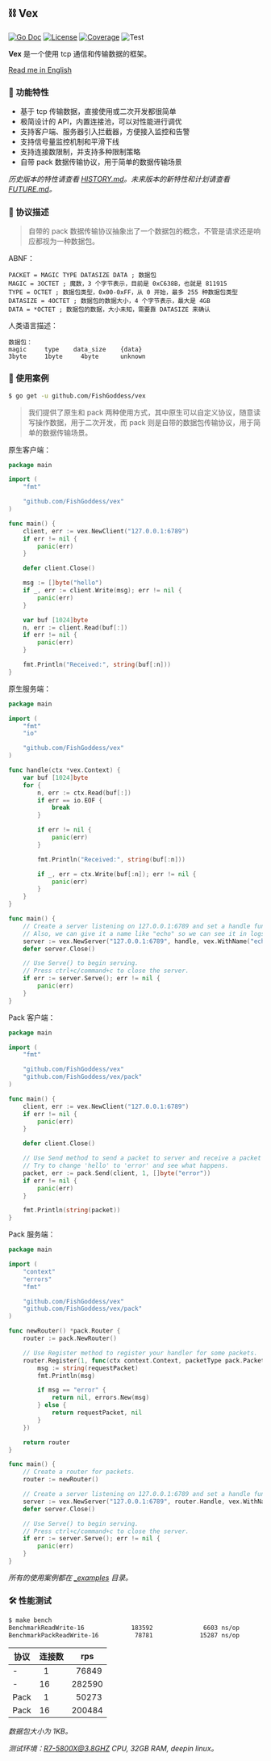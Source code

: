 ## ⛓ Vex

[![Go Doc](_icons/godoc.svg)](https://pkg.go.dev/github.com/FishGoddess/vex)
[![License](_icons/license.svg)](https://opensource.org/licenses/MIT)
[![Coverage](_icons/coverage.svg)](./_icons/coverage.svg)
![Test](https://github.com/FishGoddess/vex/actions/workflows/test.yml/badge.svg)

**Vex** 是一个使用 tcp 通信和传输数据的框架。

[Read me in English](./README.en.md)

### 🍃 功能特性

* 基于 tcp 传输数据，直接使用或二次开发都很简单
* 极简设计的 API，内置连接池，可以对性能进行调优
* 支持客户端、服务器引入拦截器，方便接入监控和告警
* 支持信号量监控机制和平滑下线
* 支持连接数限制，并支持多种限制策略
* 自带 pack 数据传输协议，用于简单的数据传输场景

_历史版本的特性请查看 [HISTORY.md](./HISTORY.md)。未来版本的新特性和计划请查看 [FUTURE.md](./FUTURE.md)。_

### 📃 协议描述

> 自带的 pack 数据传输协议抽象出了一个数据包的概念，不管是请求还是响应都视为一种数据包。

ABNF：

```abnf
PACKET = MAGIC TYPE DATASIZE DATA ; 数据包
MAGIC = 3OCTET ; 魔数，3 个字节表示，目前是 0xC638B，也就是 811915
TYPE = OCTET ; 数据包类型，0x00-0xFF，从 0 开始，最多 255 种数据包类型
DATASIZE = 4OCTET ; 数据包的数据大小，4 个字节表示，最大是 4GB
DATA = *OCTET ; 数据包的数据，大小未知，需要靠 DATASIZE 来确认
```

人类语言描述：

```
数据包：
magic     type    data_size    {data}
3byte     1byte     4byte      unknown
```

### 🔦 使用案例

```bash
$ go get -u github.com/FishGoddess/vex
```

> 我们提供了原生和 pack 两种使用方式，其中原生可以自定义协议，随意读写操作数据，用于二次开发，而 pack
> 则是自带的数据包传输协议，用于简单的数据传输场景。

原生客户端：

```go
package main

import (
	"fmt"

	"github.com/FishGoddess/vex"
)

func main() {
	client, err := vex.NewClient("127.0.0.1:6789")
	if err != nil {
		panic(err)
	}

	defer client.Close()

	msg := []byte("hello")
	if _, err := client.Write(msg); err != nil {
		panic(err)
	}

	var buf [1024]byte
	n, err := client.Read(buf[:])
	if err != nil {
		panic(err)
	}

	fmt.Println("Received:", string(buf[:n]))
}
```

原生服务端：

```go
package main

import (
	"fmt"
	"io"

	"github.com/FishGoddess/vex"
)

func handle(ctx *vex.Context) {
	var buf [1024]byte
	for {
		n, err := ctx.Read(buf[:])
		if err == io.EOF {
			break
		}

		if err != nil {
			panic(err)
		}

		fmt.Println("Received:", string(buf[:n]))

		if _, err = ctx.Write(buf[:n]); err != nil {
			panic(err)
		}
	}
}

func main() {
	// Create a server listening on 127.0.0.1:6789 and set a handle function to it.
	// Also, we can give it a name like "echo" so we can see it in logs.
	server := vex.NewServer("127.0.0.1:6789", handle, vex.WithName("echo"))
	defer server.Close()

	// Use Serve() to begin serving.
	// Press ctrl+c/command+c to close the server.
	if err := server.Serve(); err != nil {
		panic(err)
	}
}
```

Pack 客户端：

```go
package main

import (
	"fmt"

	"github.com/FishGoddess/vex"
	"github.com/FishGoddess/vex/pack"
)

func main() {
	client, err := vex.NewClient("127.0.0.1:6789")
	if err != nil {
		panic(err)
	}

	defer client.Close()

	// Use Send method to send a packet to server and receive a packet from server.
	// Try to change 'hello' to 'error' and see what happens.
	packet, err := pack.Send(client, 1, []byte("error"))
	if err != nil {
		panic(err)
	}

	fmt.Println(string(packet))
}
```

Pack 服务端：

```go
package main

import (
	"context"
	"errors"
	"fmt"

	"github.com/FishGoddess/vex"
	"github.com/FishGoddess/vex/pack"
)

func newRouter() *pack.Router {
	router := pack.NewRouter()

	// Use Register method to register your handler for some packets.
	router.Register(1, func(ctx context.Context, packetType pack.PacketType, requestPacket []byte) (responsePacket []byte, err error) {
		msg := string(requestPacket)
		fmt.Println(msg)

		if msg == "error" {
			return nil, errors.New(msg)
		} else {
			return requestPacket, nil
		}
	})

	return router
}

func main() {
	// Create a router for packets.
	router := newRouter()

	// Create a server listening on 127.0.0.1:6789 and set a handle function to it.
	server := vex.NewServer("127.0.0.1:6789", router.Handle, vex.WithName("pack"))
	defer server.Close()

	// Use Serve() to begin serving.
	// Press ctrl+c/command+c to close the server.
	if err := server.Serve(); err != nil {
		panic(err)
	}
}
```

_所有的使用案例都在 [_examples](./_examples) 目录。_

### 🛠 性能测试

```bash
$ make bench
BenchmarkReadWrite-16             183592              6603 ns/op               0 B/op          0 allocs/op
BenchmarkPackReadWrite-16          78781             15287 ns/op            2080 B/op          6 allocs/op
```

| 协议   | 连接数      | rps          |
|------|----------|--------------|
| -    | &nbsp; 1 | &nbsp; 76849 |
| -    | 16       | 282590       |
| Pack | &nbsp; 1 | &nbsp; 50273 |
| Pack | 16       | 200484       |

_数据包大小为 1KB。_

_测试环境：R7-5800X@3.8GHZ CPU, 32GB RAM, deepin linux。_
